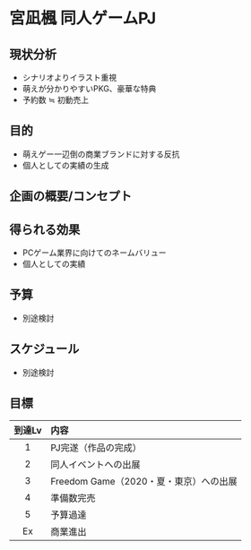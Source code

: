 # 宮凪楓 同人ゲームPJ

## 現状分析
- シナリオよりイラスト重視
- 萌えが分かりやすいPKG、豪華な特典
- 予約数 ≒ 初動売上

## 目的
- 萌えゲー一辺倒の商業ブランドに対する反抗
- 個人としての実績の生成

## 企画の概要/コンセプト


## 得られる効果
- PCゲーム業界に向けてのネームバリュー
- 個人としての実績

## 予算
- 別途検討

## スケジュール
- 別途検討

## 目標

| 到達Lv | 内容                                   |
|:------:|:-------------------------------------- |
| 1      | PJ完遂（作品の完成）                   |
| 2      | 同人イベントへの出展                   |
| 3      | Freedom Game（2020・夏・東京）への出展 |
| 4      | 準備数完売                             |
| 5      | 予算過達                               |
| Ex     | 商業進出                               |